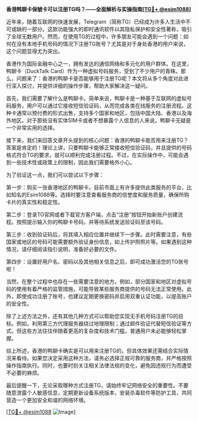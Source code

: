 **香港鸭聊卡保號卡可以注册TG吗？——全面解析与实操指南[[TG💪+ @esim1088](https://t.me/s/esim1088)]**

近年来，随着互联网的快速发展，Telegram（简称TG）已经成为许多人生活中不可或缺的一部分。这款功能强大的即时通讯软件以其隐私保护和安全性著称，吸引了全球无数用户。然而，在使用TG的过程中，许多朋友可能会遇到一个问题：如何在没有本地手机号码的情况下注册TG账号？尤其是对于身处香港的用户来说，这个问题显得尤为突出。

香港作为国际金融中心之一，拥有发达的通信网络和多元化的用户群体。在这里，鸭聊卡（DuckTalk Card）作为一种虚拟号码服务，受到了不少用户的青睐。那么，问题来了：香港的鸭聊卡是否能够用于注册TG呢？本文将从多个角度对此进行深入探讨，并提供详细的操作步骤，帮助大家解决这一疑问。

首先，我们需要了解什么是鸭聊卡。简单来说，鸭聊卡是一种基于互联网的虚拟号码服务，用户可以通过它接收短信验证码，从而完成各类在线服务的注册流程。这种卡通常以预付费的形式出售，支持多个国家和地区，包括中国大陆、香港以及海外地区。对于那些没有实体SIM卡或者不想暴露个人信息的人来说，鸭聊卡无疑是一个非常实用的选择。

接下来，我们来回答文章开头提到的核心问题：香港的鸭聊卡能否用来注册TG？答案是肯定的！理论上讲，只要鸭聊卡能够正常接收短信验证码，并且提供的号码格式符合TG的要求，就可以顺利完成注册过程。不过，在实际操作中，可能会遇到一些技术性或政策上的限制，因此我们需要格外小心。

为了验证这一点，我们可以尝试以下步骤：

第一步：购买一张香港地区的鸭聊卡。目前市面上有许多提供此类服务的平台，比如知名的Esim1088等。选择时要注意查看服务商的信誉度和服务质量，确保所购卡片的真实性和稳定性。

第二步：登录TG官网或者下载官方客户端，点击“注册”按钮开始新账户创建流程。按照提示输入你的鸭聊卡号码，并等待系统发送验证码至该号码。

第三步：收到验证码后，将其填入相应位置并继续下一步骤。此时需要注意，有些国家或地区的号码可能需要额外验证身份信息，如上传护照照片等。如果遇到这种情况，请仔细阅读指引说明，准备好必要的文件。

第四步：设置好用户名、密码以及其他相关信息之后，即可成功激活您的TG账号啦！

当然，在整个过程中也存在一些需要注意的地方。例如，部分国家和地区对虚拟号码的使用有着严格的监管措施，可能导致某些服务商提供的号码无法正常使用。此外，即使成功注册了账号，也建议定期更换密码并启用双重认证功能，以提高账户的安全性。

除了上述方法之外，还有其他几种方式可以帮助您实现无手机号码注册TG的目标。例如，利用第三方代理服务器绕过地理限制；通过邮件验证代替短信验证等方式。但这些方法往往伴随着更高的复杂度和技术门槛，普通用户未必能够轻松掌握。

综上所述，香港的鸭聊卡确实是可以用来注册TG的，但具体效果还需结合实际情况来看待。如果您决定采用这种方法，请务必选择正规可靠的服务商，并严格按照操作指南执行。同时，也要时刻关注相关法律法规的变化，避免因违规行为而遭受不必要的麻烦。

最后提醒一下，无论采取哪种方式注册TG，请始终牢记网络安全的重要性。不要随意泄露个人敏感信息，定期更新设备系统版本，安装杀毒软件等防护工具，共同营造一个更加安全和谐的网络环境。

[[TG💪+ @esim1088](https://t.me/s/esim1088) ![Image](https://i.postimg.cc/4NQfJmqS/Snipaste-2025-05-13-00-14-12.png)]